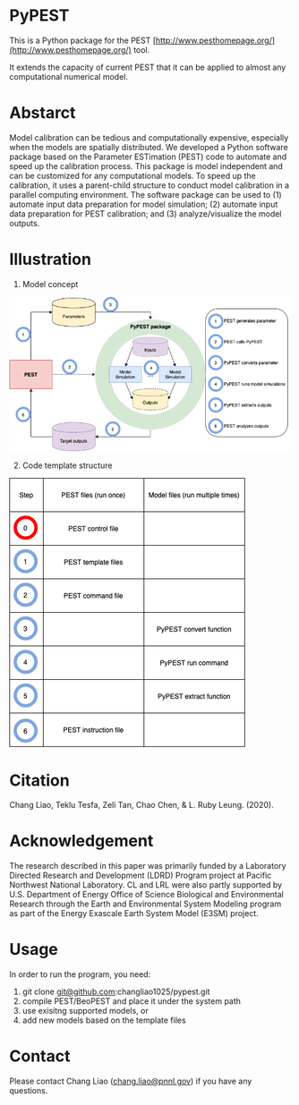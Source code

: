 # PyPEST

This is a Python package for the PEST [http://www.pesthomepage.org/](http://www.pesthomepage.org/) tool.

It extends the capacity of current PEST that it can be applied to almost any computational numerical model.


# Abstarct

Model calibration can be tedious and computationally expensive, especially when the models are spatially distributed. We developed a Python software package based on the Parameter ESTimation (PEST) code to automate and speed up the calibration process. This package is model independent and can be customized for any computational models. To speed up the calibration, it uses a parent-child structure to conduct model calibration in a parallel computing environment. The software package can be used to (1) automate input data preparation for model simulation; (2) automate input data preparation for PEST calibration; and (3) analyze/visualize the model outputs. 

# Illustration 

1. Model concept

![Model concept](https://github.com/changliao1025/pypest/blob/master/pypest/pypest.png?raw=true)


2. Code template structure
   
![Code structure](https://github.com/changliao1025/pypest/blob/master/pypest/instruction.png?raw=true)

# Citation
Chang Liao, Teklu Tesfa, Zeli Tan, Chao Chen, & L. Ruby Leung. (2020). 



# Acknowledgement
The research described in this paper was primarily funded by a Laboratory Directed Research and Development (LDRD) Program project at Pacific Northwest National Laboratory. CL and LRL were also partly supported by U.S. Department of Energy Office of Science Biological and Environmental Research through the Earth and Environmental System Modeling program as part of the Energy Exascale Earth System Model (E3SM) project. 

# Usage
In order to run the program, you need:
1. git clone git@github.com:changliao1025/pypest.git
2. compile PEST/BeoPEST and place it under the system path
3. use exisitng supported models, or
4. add new models based on the template files

# Contact
Please contact Chang Liao (chang.liao@pnnl.gov) if you have any questions.



